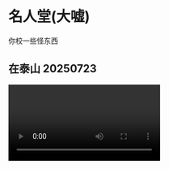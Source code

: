 # 名人堂(大嘘)

你校一些怪东西

## 在泰山 20250723

<video controls="controls" src="./assets/tai.mp4" />

## 你校指定校歌

<iframe frameborder="no" border="0" marginwidth="0" marginheight="0" width=330 height=86 src="//music.163.com/outchain/player?type=2&id=2069818018&auto=0&height=66"></iframe>

## 大爱猫猫

![](./assets/shit.png)

## AUV 澳✌️

![](./assets/australian.png)

## 罕见

![](./assets/jp.png)

## 拾人牙慧

![](./assets/wisdom.png)

## 其实我在学习

![](./assets/study.png)

## ?

![](./assets/surrender.png)

## 某群主

![](./assets/yf.png)
